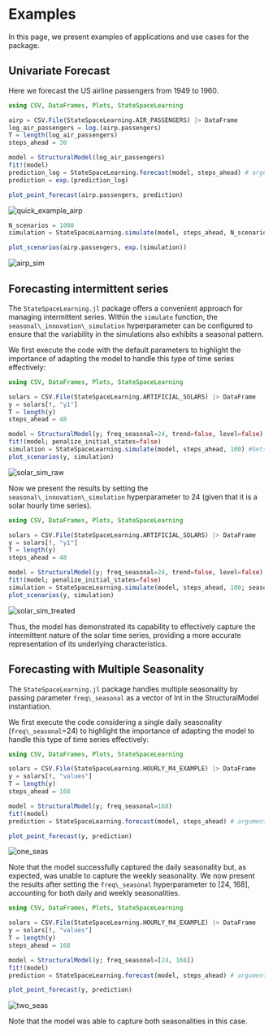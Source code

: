 # Examples 

In this page, we present examples of applications and use cases for the package.

## Univariate Forecast

Here we forecast the US airline passengers from 1949 to 1960.

```julia
using CSV, DataFrames, Plots, StateSpaceLearning

airp = CSV.File(StateSpaceLearning.AIR_PASSENGERS) |> DataFrame
log_air_passengers = log.(airp.passengers)
T = length(log_air_passengers)
steps_ahead = 30

model = StructuralModel(log_air_passengers)
fit!(model)
prediction_log = StateSpaceLearning.forecast(model, steps_ahead) # arguments are the output of the fitted model and number of steps ahead the user wants to forecast
prediction = exp.(prediction_log)

plot_point_forecast(airp.passengers, prediction)
```
![quick_example_airp](assets/quick_example_airp.PNG)

```julia
N_scenarios = 1000
simulation = StateSpaceLearning.simulate(model, steps_ahead, N_scenarios) # arguments are the output of the fitted model, number of steps ahead the user wants to forecast and number of scenario paths

plot_scenarios(airp.passengers, exp.(simulation))

```
![airp_sim](assets/airp_sim.svg)

## Forecasting intermittent series

The ``StateSpaceLearning.jl`` package offers a convenient approach for managing intermittent series. Within the ``simulate`` function, the ``seasonal\_innovation\_simulation`` hyperparameter can be configured to ensure that the variability in the simulations also exhibits a seasonal pattern.

We first execute the code with the default parameters to highlight the importance of adapting the model to handle this type of time series effectively:

```julia
using CSV, DataFrames, Plots, StateSpaceLearning

solars = CSV.File(StateSpaceLearning.ARTIFICIAL_SOLARS) |> DataFrame
y = solars[!, "y1"]
T = length(y)
steps_ahead = 48

model = StructuralModel(y; freq_seasonal=24, trend=false, level=false)
fit!(model; penalize_initial_states=false)
simulation = StateSpaceLearning.simulate(model, steps_ahead, 100) #Gets a 12 steps ahead prediction
plot_scenarios(y, simulation)
```
![solar_sim_raw](assets/solar_sim_raw.png)

Now we present the results by setting the ``seasonal\_innovation\_simulation`` hyperparameter to 24 (given that it is a solar hourly time series).

```julia
using CSV, DataFrames, Plots, StateSpaceLearning

solars = CSV.File(StateSpaceLearning.ARTIFICIAL_SOLARS) |> DataFrame
y = solars[!, "y1"]
T = length(y)
steps_ahead = 48

model = StructuralModel(y; freq_seasonal=24, trend=false, level=false)
fit!(model; penalize_initial_states=false)
simulation = StateSpaceLearning.simulate(model, steps_ahead, 100; seasonal_innovation_simulation=24) #Gets a 12 steps ahead prediction
plot_scenarios(y, simulation)
```
![solar_sim_treated](assets/solar_sim_treated.png)

Thus, the model has demonstrated its capability to effectively capture the intermittent nature of the solar time series, providing a more accurate representation of its underlying characteristics.

## Forecasting with Multiple Seasonality 

The ``StateSpaceLearning.jl`` package handles multiple seasonality by passing parameter ``freq\_seasonal`` as a vector of Int in the StructuralModel instantiation.

We first execute the code considering a single daily seasonality (``freq\_seasonal``=24) to highlight the importance of adapting the model to handle this type of time series effectively:

```julia
using CSV, DataFrames, Plots, StateSpaceLearning

solars = CSV.File(StateSpaceLearning.HOURLY_M4_EXAMPLE) |> DataFrame
y = solars[!, "values"]
T = length(y)
steps_ahead = 168

model = StructuralModel(y; freq_seasonal=168)
fit!(model)
prediction = StateSpaceLearning.forecast(model, steps_ahead) # arguments are the output of the fitted model and number of steps ahead the user wants to forecast

plot_point_forecast(y, prediction)
```
![one_seas](assets/one_seas.png)


Note that the model successfully captured the daily seasonality but, as expected, was unable to capture the weekly seasonality. We now present the results after setting the `freq\_seasonal` hyperparameter to [24, 168], accounting for both daily and weekly seasonalities.


```julia
using CSV, DataFrames, Plots, StateSpaceLearning

solars = CSV.File(StateSpaceLearning.HOURLY_M4_EXAMPLE) |> DataFrame
y = solars[!, "values"]
T = length(y)
steps_ahead = 168

model = StructuralModel(y; freq_seasonal=[24, 168])
fit!(model)
prediction = StateSpaceLearning.forecast(model, steps_ahead) # arguments are the output of the fitted model and number of steps ahead the user wants to forecast

plot_point_forecast(y, prediction)
```
![two_seas](assets/two_seas.png)

Note that the model was able to capture both seasonalities in this case.